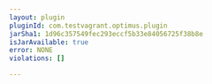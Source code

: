 ```yaml
---
layout: plugin
pluginId: com.testvagrant.optimus.plugin
jarSha1: 1d96c357549fec293eccf5b33e84056725f38b8e
isJarAvailable: true
error: NONE
violations: []

---
```

